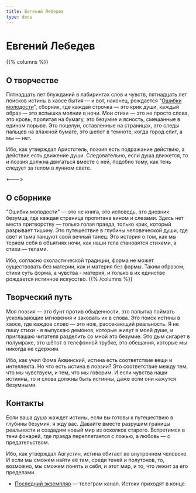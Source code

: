 ```yaml
---
title: Евгений Лебедев
type: docs
---
```


# Евгений Лебедев

{{% columns %}}
## О творчестве

Пятнадцать лет блужданий в лабиринтах слов и чувств, пятнадцать лет поисков истины в хаосе бытия — и вот, наконец, рождается "[Ошибки молодости](/docs/collection/mistakes/)", сборник, где каждая строчка — это крик души, каждый образ — это вспышка молнии в ночи. Мои стихи — это не просто слова, это кровь, пролитая на бумагу, это безумие и ясность, смешанные в едином порыве. Это поцелуи, оставленные на страницах, это следы пальцев на влажной бумаге, это шепот в темноте, когда город спит, а мы — нет. 

Ибо, как утверждал Аристотель, поэзия есть подражание действию, а действие есть движение души. Следовательно, если душа движется, то и поэзия должна двигаться вместе с ней, подобно тому, как тень следует за телом в лунном свете.

<--->

## О сборнике

"Ошибки молодости" — это не книга, это исповедь, это дневник безумца, где каждая страница пропитана вином и слезами. Здесь нет места притворству — только голая правда, только крик, который разрывает тишину. Это путешествие в глубины человеческой души, где свет и тьма танцуют свой вечный танец. Это история о том, как мы теряем себя в объятиях ночи, как наши тела становятся стихами, а стихи — телами.

Ибо, согласно схоластической традиции, форма не может существовать без материи, как и материя без формы. Таким образом, стихи суть форма, а чувства - материя, и только в их единстве рождается истинное искусство.
{{% /columns %}}

## Творческий путь

Моя поэзия — это бунт против обыденности, это попытка поймать ускользающие мгновения и заковать их в слова. Это поиск истины в хаосе, где каждое слово — это нож, рассекающий реальность. Я не пишу стихи - я выпускаю демонов, которые живут в моей душе, и приглашаю читателя разделить со мной это безумие. Это дым сигарет в полумраке, это шёпот в телефонной трубке, это обещания, которые мы никогда не сдержим.

Ибо, как учил Фома Аквинский, истина есть соответствие вещи и интеллекта. Но что есть истина в поэзии? Это соответствие между тем, что мы чувствуем, и тем, что мы говорим. И если чувства наши истинны, то и слова должны быть истинны, даже если они кажутся безумными.

## Контакты

Если ваша душа жаждет истины, если вы готовы к путешествию в глубины безумия, я жду вас. Давайте вместе разрушим границы реальности и создадим новый мир из осколков старого. Встретимся в тени фонарей, где правда переплетается с ложью, а любовь — с предательством.

Ибо, как утверждал Августин, истина обитает во внутреннем человеке. И если мы сможем найти её там, среди теней и полутонов, то, возможно, мы сможем понять и себя, и этот мир, и то, что лежит за его пределами.

- [Последний экземпляр](https://t.me/posleex) — телеграм канал. Истоки приходят в конце.